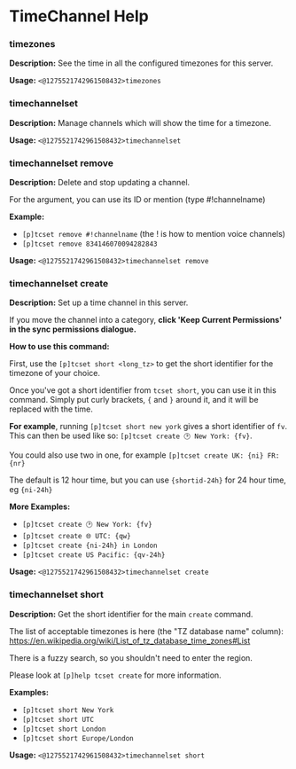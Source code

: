 # TimeChannel Help

### timezones

**Description:** See the time in all the configured timezones for this server.

**Usage:** `<@1275521742961508432>timezones`

### timechannelset

**Description:** Manage channels which will show the time for a timezone.

**Usage:** `<@1275521742961508432>timechannelset`

### timechannelset remove

**Description:** Delete and stop updating a channel.

For the <channel> argument, you can use its ID or mention (type #!channelname)

**Example:**
- `[p]tcset remove #!channelname` (the ! is how to mention voice channels)
- `[p]tcset remove 834146070094282843`

**Usage:** `<@1275521742961508432>timechannelset remove`

### timechannelset create

**Description:** Set up a time channel in this server.

If you move the channel into a category, **click 'Keep Current Permissions' in the sync
permissions dialogue.**

**How to use this command:**

First, use the `[p]tcset short <long_tz>` to get the short identifier for the
timezone of your choice.

Once you've got a short identifier from `tcset short`, you can use it in this command.
Simply put curly brackets, `{` and `}` around it, and it will be replaced with the time.

**For example**, running `[p]tcset short new york` gives a short identifier of `fv`.
This can then be used like so:
`[p]tcset create 🕑️ New York: {fv}`.

You could also use two in one, for example
`[p]tcset create UK: {ni} FR: {nr}`

The default is 12 hour time, but you can use `{shortid-24h}` for 24 hour time,
eg `{ni-24h}`

**More Examples:**
- `[p]tcset create 🕑️ New York: {fv}`
- `[p]tcset create 🌐 UTC: {qw}`
- `[p]tcset create {ni-24h} in London`
- `[p]tcset create US Pacific: {qv-24h}`

**Usage:** `<@1275521742961508432>timechannelset create`

### timechannelset short

**Description:** Get the short identifier for the main `create` command.

The list of acceptable timezones is here (the "TZ database name" column):
https://en.wikipedia.org/wiki/List_of_tz_database_time_zones#List

There is a fuzzy search, so you shouldn't need to enter the region.

Please look at `[p]help tcset create` for more information.

**Examples:**
- `[p]tcset short New York`
- `[p]tcset short UTC`
- `[p]tcset short London`
- `[p]tcset short Europe/London`

**Usage:** `<@1275521742961508432>timechannelset short`

